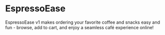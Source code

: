 # EspressoEase
EspressoEase v1 makes ordering your favorite coffee and snacks easy and fun - browse, add to cart, and enjoy a seamless café experience online!
